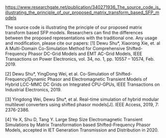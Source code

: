 https://www.researchgate.net/publication/340271936_The_source_code_is_illustrating_the_principle_of_our_proposed_matrix_transform_based_SFP_models


The source code is illustrating the principle of our proposed matrix transform based SFP models.
Researchers can find the differences between the proposed representations with the traditional one.
Any usage and modification, please cite our papers:
[1] Dewu Shu*, Xiaorong Xie, et. al A Multi-Domain Co-Simulation Method for Comprehensive Shifted-Frequency
Phasor DC-Grid Models and EMT AC-Grid Models, IEEE Transactions on Power Electronics, 
vol. 34, no. 1, pp. 10557 – 10574, Feb. 2019.

[2] Dewu Shu*, YingDong Wei, et al. Co-Simulation of Shifted-Frequency/Dynamic Phasor 
and Electromagnetic Transient Models of Hybrid LCC-MMC DC Grids on Integrated CPU-GPUs, 
IEEE Transactions on Industrial Electronics, 2019.

[3] Yingdong Wei, Dewu Shu*, et al. Real-time simulation of hybrid modular multilevel 
converters using shifted phasor models[J]. IEEE Access, 2019, 7: 2376-2386.

[4] Ye X, Shu D, Tang Y. Large Step Size Electromagnetic Transient Simulations 
by Matrix Transformation based Shifted-Frequency Phasor Models, 
accepted in IET Generation Transmission and Distribution in 2020.

